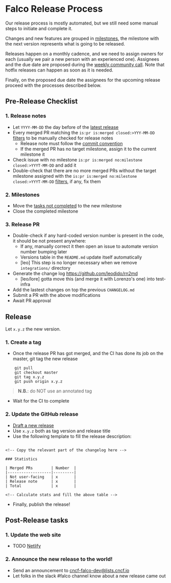 # Falco Release Process
Our release process is mostly automated, but we still need some manual steps to initiate and complete it.

Changes and new features are grouped in [milestones](https://github.com/falcosecurity/falco/milestones), the milestone with the next version represents what is going to be released. 

Releases happen on a monthly cadence, and we need to assign owners for each (usually we pair a new person with an experienced one). Assignees and the due date are proposed during the [weekly community call](https://github.com/falcosecurity/community). Note that hotfix releases can happen as soon as it is needed.

Finally, on the proposed due date the assignees for the upcoming release proceed with the processes described below.

## Pre-Release Checklist

### 1. Release notes
- Let `YYYY-MM-DD` the day before of the [latest release](https://github.com/falcosecurity/falco/releases)
- Every merged PR matching the `is:pr is:merged closed:>YYY-MM-DD` [filters](https://github.com/falcosecurity/falco/pulls?q=is%3Apr+is%3Amerged+closed%3A%3EYYYY-MM-DD) to be manually checked for release notes 
    - Release note must follow the [commit convention](https://github.com/falcosecurity/falco/blob/master/CONTRIBUTING.md#commit-convention)
    - If the merged PR has no target milestone, assign it to the current milestone it
- Check issue with no milestone `is:pr is:merged no:milestone closed:>YYYT-MM-DD` and add it
- Double-check that there are no more merged PRs without the target milestone assigned with the `is:pr is:merged no:milestone closed:>YYYT-MM-DD` [filters](https://github.com/falcosecurity/falco/pulls?q=is%3Apr+is%3Amerged+no%3Amilestone+closed%3A%3EYYYT-MM-DD), if any, fix them

### 2. Milestones
- Move the [tasks not completed](https://github.com/falcosecurity/falco/pulls?q=is%3Apr+is%3Aopen) to the new milestone
- Close the completed milestone
    
### 3. Release PR
- Double-check if any hard-coded version number is present in the code, it should be not present anywhere:
    - If any, manually correct it then open an issue to automate version number bumping later
    - Versions table in the `README.md` update itself automatically
    - [leo] This step is no longer necessary when we remove `integrations/` directory
- Generate the change log https://github.com/leodido/rn2md
    - [leo/lore] gotta move this (and merge it with Lorenzo's one) into test-infra
- Add the lastest changes on top the previous `CHANGELOG.md`
- Submit a PR with the above modifications
- Await PR approval

## Release
Let `x.y.z` the new version.

### 1. Create a tag
- Once the release PR has got merged, and the CI has done its job on the master, git tag the new release

```
    git pull
    git checkout master
    git tag x.y.z
    git push origin x.y.z
```

> **N.B.**: do NOT use an annotated tag

- Wait for the CI to complete

### 2. Update the GitHub release
- [Draft a new release](https://github.com/falcosecurity/falco/releases/new)
- Use `x.y.z` both as tag version and release title
- Use the following template to fill the release description:
```

<!-- Copy the relevant part of the changelog here -->

### Statistics

| Merged PRs        | Number  |
|-------------------|---------|
| Not user-facing   | x       |
| Release note      | x       |
| Total             | x       |

<!-- Calculate stats and fill the above table -->
```
- Finally, publish the release!

## Post-Release tasks

### 1. Update the web site
- TODO [Netlify](https://app.netlify.com/sites/falcosecurity/deploys)

### 2. Announce the new release to the world!
- Send an announcement to cncf-falco-dev@lists.cncf.io
- Let folks in the slack #falco channel know about a new release came out